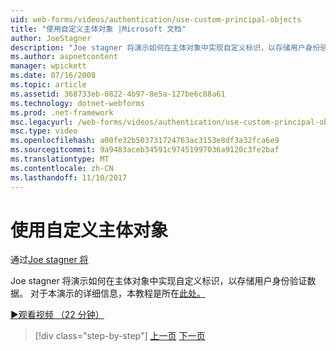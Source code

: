 ```yaml
---
uid: web-forms/videos/authentication/use-custom-principal-objects
title: "使用自定义主体对象 |Microsoft 文档"
author: JoeStagner
description: "Joe stagner 将演示如何在主体对象中实现自定义标识，以存储用户身份验证数据。 有关此演示中，详细信息..."
ms.author: aspnetcontent
manager: wpickett
ms.date: 07/16/2008
ms.topic: article
ms.assetid: 368733eb-0822-4b97-8e5a-127be6c88a61
ms.technology: dotnet-webforms
ms.prod: .net-framework
msc.legacyurl: /web-forms/videos/authentication/use-custom-principal-objects
msc.type: video
ms.openlocfilehash: a00fe32b503731724763ac3153e8df3a32fca6e9
ms.sourcegitcommit: 9a9483aceb34591c97451997036a9120c3fe2baf
ms.translationtype: MT
ms.contentlocale: zh-CN
ms.lasthandoff: 11/10/2017
---
```

<a name="use-custom-principal-objects"></a>使用自定义主体对象
====================
通过[Joe stagner 将](https://github.com/JoeStagner)

Joe stagner 将演示如何在主体对象中实现自定义标识，以存储用户身份验证数据。 对于本演示的详细信息，本教程是所在[此处。](../../overview/older-versions-security/introduction/forms-authentication-configuration-and-advanced-topics-vb.md)

[&#9654;观看视频 （22 分钟）](https://channel9.msdn.com/Blogs/ASP-NET-Site-Videos/use-custom-principal-objects)

>[!div class="step-by-step"]
[上一页](add-custom-data-to-the-authentication-method.md)
[下一页](understanding-aspnet-memberships.md)
